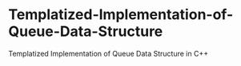 # Templatized-Implementation-of-Queue-Data-Structure
Templatized Implementation of Queue Data Structure in C++
